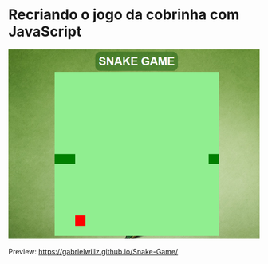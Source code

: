 
# Recriando o jogo da cobrinha com JavaScript
![SnakeGame](jogo.png)

Preview: https://gabrielwillz.github.io/Snake-Game/
